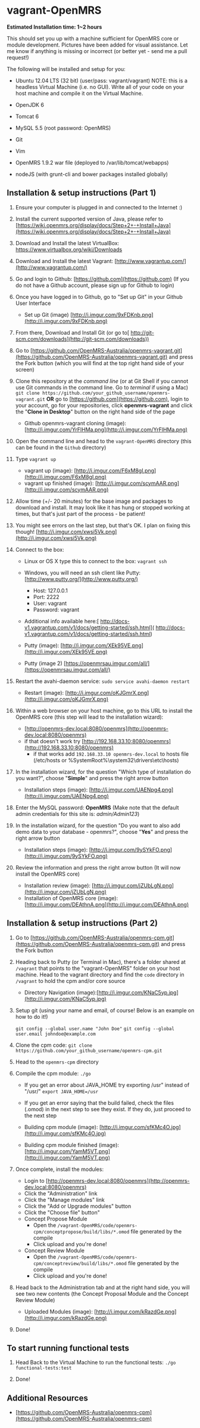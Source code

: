 **vagrant-OpenMRS**
====================
**Estimated Installation time: 1~2 hours**

This should set you up with a machine sufficient for OpenMRS core or module development. Pictures have been added for visual assistance.  Let me know if anything is missing or incorrect (or better yet - send me a pull request!)

The following will be installed and setup for you:

- Ubuntu 12.04 LTS (32 bit) (user/pass: vagrant/vagrant) NOTE: this is a headless Virtual Machine (i.e. no GUI). Write all of your code on your host machine and compile it on the Virtual Machine.

- OpenJDK 6

- Tomcat 6

- MySQL 5.5 (root password: OpenMRS)

- Git

- Vim

- OpenMRS 1.9.2 war file (deployed to /var/lib/tomcat/webapps)

- nodeJS (with grunt-cli and bower packages installed globally)

**Installation & setup instructions (Part 1)**
-----------------------------------------------
1. Ensure your computer is plugged in and connected to the Internet :)

2. Install the current supported version of Java, please refer to [https://wiki.openmrs.org/display/docs/Step+2+-+Install+Java](https://wiki.openmrs.org/display/docs/Step+2+-+Install+Java) 

3. Download and Install the latest VirtualBox: [https://www.virtualbox.org/wiki/Downloads ](https://www.virtualbox.org/wiki/Downloads )

4. Download and Install the latest Vagrant: [http://www.vagrantup.com/](http://www.vagrantup.com/)

5. Go and login to Github: [https://github.com](https://github.com) (If you do not have a Github account, please sign up for Github to login)

6. Once you have logged in to Github, go to "Set up Git" in your Github User Interface 
	*	Set up Git (image) [http://i.imgur.com/9xFDKnb.png](http://i.imgur.com/9xFDKnb.png)

7. From there, Download and Install Git (or go to[ http://git-scm.com/downloads](http://git-scm.com/downloads))

8. Go to [https://github.com/OpenMRS-Australia/openmrs-vagrant.git](https://github.com/OpenMRS-Australia/openmrs-vagrant.git) and press the Fork button (which you will find at the top right hand side of your screen)

9. Clone this repository at the *command line* (or at Git Shell if you cannot use Git commands in the command line. Go to *terminal* if using a Mac) ```git clone https://github.com/your_github_username/openmrs-vagrant.git```  **OR** go to [https://github.com](https://github.com), login to your account, go for your repositories, click **openmrs-vagrant** and click the "**Clone in Desktop**" button on the right hand side of the page
	*	Github openmrs-vagrant cloning (image): [http://i.imgur.com/YrFlHMa.png](http://i.imgur.com/YrFlHMa.png)

10. Open the command line and head to the ```vagrant-OpenMRS``` directory (this can  be found in the ```Github``` directory)

11. Type ```vagrant up``` 
	*	vagrant up (image): [http://i.imgur.com/F6xM8gI.png](http://i.imgur.com/F6xM8gI.png)
	*	vagrant up finished (image): [http://i.imgur.com/scymAAR.png](http://i.imgur.com/scymAAR.png)

12. Allow time (+/- 20 minutes) for the base image and packages to download and install. It may look like it has hung or stopped working at times, but that's just part of the process - be patient!

13. You might see errors on the last step, but that's OK. I plan on fixing this though! [http://i.imgur.com/xwsi5Vk.png](http://i.imgur.com/xwsi5Vk.png)

14. Connect to the box: 
	*	Linux or OS X type this to connect to the box: ```vagrant ssh```

	*  Windows, you will need an ssh client like Putty: [http://www.putty.org/](http://www.putty.org/)
		*	Host: 127.0.0.1
		*	Port: 2222
		*	User: vagrant
		*	Password: vagrant
	
	*	Additional info available here:[ http://docs-v1.vagrantup.com/v1/docs/getting-started/ssh.html]( http://docs-v1.vagrantup.com/v1/docs/getting-started/ssh.html)
	*	Putty (image): [http://i.imgur.com/XEk95VE.png](http://i.imgur.com/XEk95VE.png)
	*	Putty (image 2) [https://openmrsau.imgur.com/all/](https://openmrsau.imgur.com/all/)

15. Restart the avahi-daemon service: ```sudo service avahi-daemon restart```
	*	Restart (image): [http://i.imgur.com/oKJGmrX.png](http://i.imgur.com/oKJGmrX.png)

16. Within a web browser on your host machine, go to this URL to install the OpenMRS core (this step will lead to the installation wizard):
	*	[http://openmrs-dev.local:8080/openmrs](http://openmrs-dev.local:8080/openmrs)
	*	if that doesn't work try [http://192.168.33.10:8080/openmrs](http://192.168.33.10:8080/openmrs)
		*	if that works add ```192.168.33.10 openmrs-dev.local``` to hosts file (/etc/hosts or %SystemRoot%\system32\drivers\etc\hosts)

17. In the installation wizard, for the question "Which type of installation do you want?", choose "**Simple**" and press the right arrow button
	*	Installation steps (image): [http://i.imgur.com/UAENpg4.png](http://i.imgur.com/UAENpg4.png)
	
18. Enter the MySQL password: **OpenMRS**
(Make note that the default admin credentials for this site is: *admin/Admin123*)

19. In the installation wizard, for the question "Do you want to also add demo data to your database - openmrs?", choose "**Yes**" and press the right arrow button
	*	Installation steps (image): [http://i.imgur.com/9ySYkFO.png](http://i.imgur.com/9ySYkFO.png)
	
20. Review the information and press the right arrow button (It will now install the OpenMRS core)
	*	Installation review (image): [http://i.imgur.com/jZUbLgN.png](http://i.imgur.com/jZUbLgN.png)
	*	Installation of OpenMRS core (image): [http://i.imgur.com/DEAthnA.png](http://i.imgur.com/DEAthnA.png) 

**Installation & setup instructions (Part 2)**
------------------------------------------------

1. Go to [https://github.com/OpenMRS-Australia/openmrs-cpm.git](https://github.com/OpenMRS-Australia/openmrs-cpm.git) and press the Fork button

2. Heading back to Putty (or Terminal in Mac), there's a folder shared at ```/vagrant``` that points to the "vagrant-OpenMRS" folder on your host machine. Head to the vagrant directory and find the ```code``` directory in ```/vagrant``` to hold the cpm and/or core source
	*	Directory Navigation (image):[http://i.imgur.com/KNaC5yp.jpg](http://i.imgur.com/KNaC5yp.jpg)

3. Setup git (using your name and email, of course! Below is an example on how to do it!)
	 
	```git config --global user.name "John Doe"```
	```git config --global user.email johndoe@example.com```

4. Clone the cpm code: ```git clone https://github.com/your_github_username/openmrs-cpm.git```

5. Head to the ```openmrs-cpm``` directory

6. Compile the cpm module: ```./go```
	* If you get an error about JAVA_HOME try exporting /usr" instead of "/usr/" ```export JAVA_HOME=/usr```

	* If you get an error saying that the build failed, check the files (.omod) in the next step to see they exist. If they do, just proceed to the next step
	* Building cpm module (image): [http://i.imgur.com/sfKMc4O.jpg](http://i.imgur.com/sfKMc4O.jpg)
	* Building cpm module finished (image): [http://i.imgur.com/YamM5VT.png](http://i.imgur.com/YamM5VT.png)
	
7. Once complete, install the modules:
	*	Login to [http://openmrs-dev.local:8080/openmrs](http://openmrs-dev.local:8080/openmrs)
	*	Click the "Administration" link
	*	Click the "Manage modules" link
	*	Click the "Add or Upgrade modules" button
	*	Click the "Choose file" button"
	*	Concept Propose Module
		*	Open the ```/vagrant-OpenMRS/code/openmrs-cpm/conceptpropose/build/libs/*.omod``` file generated by the compile
		*	Click upload and you're done!
	*	Concept Review Module
		*	Open the ```/vagrant-OpenMRS/code/openmrs-cpm/conceptreview/build/libs/*.omod``` file generated by the compile
		*	Click upload and you're done!

8.	Head back to the Administration tab and at the right hand side, you will see two new contents (the Concept Proposal Module and the Concept Review Module)
	*	Uploaded Modules (image): [http://i.imgur.com/kRazdGe.png](http://i.imgur.com/kRazdGe.png)

9. Done!

**To start running functional tests**
----------------------------------
1. Head Back to the Virtual Machine to run the functional tests: ```./go functional-tests:test```

2. Done!

**Additional Resources**
------------------------
- [https://github.com/OpenMRS-Australia/openmrs-cpm](https://github.com/OpenMRS-Australia/openmrs-cpm)